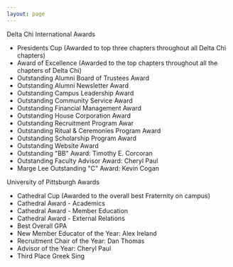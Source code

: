 ```yaml
---
layout: page
---
```

Delta Chi International Awards

* Presidents Cup (Awarded to top three chapters throughout all Delta Chi chapters)
* Award of Excellence (Awarded to the top chapters throughout all the chapters of Delta Chi)
* Outstanding Alumni Board of Trustees Award
* Outstanding Alumni Newsletter Award
* Outstanding Campus Leadership Award
* Outstanding Community Service Award
* Outstanding Financial Management Award
* Outstanding House Corporation Award
* Outstanding Recruitment Program Awar
* Outstanding Ritual & Ceremonies Program Award
* Outstanding Scholarship Program Award
* Outstanding Website Award
* Outstanding "BB" Award: Timothy E. Corcoran
* Outstanding Faculty Advisor Award: Cheryl Paul
* Marge Lee Outstanding "C" Award: Kevin Cogan

University of Pittsburgh Awards

* Cathedral Cup (Awarded to the overall best Fraternity on campus)
* Cathedral Award - Academics
* Cathedral Award - Member Education
* Cathedral Award - External Relations
* Best Overall GPA
* New Member Educator of the Year: Alex Ireland
* Recruitment Chair of the Year: Dan Thomas
* Advisor of the Year: Cheryl Paul
* Third Place Greek Sing